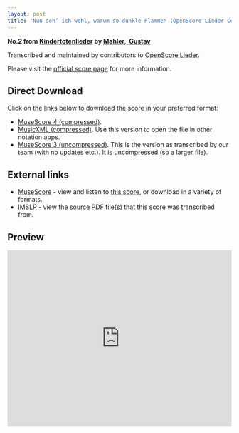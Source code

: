 ```yaml
---
layout: post
title: 'Nun seh’ ich wohl, warum so dunkle Flammen (OpenScore Lieder Corpus)'
---
```


__No.2 from [Kindertotenlieder](https://fourscoreandmore.org/openscore/lieder/Mahler,_Gustav/Kindertotenlieder/) by [Mahler,_Gustav](https://fourscoreandmore.org/openscore/lieder/Mahler,_Gustav)__

Transcribed and maintained by contributors to [OpenScore Lieder].

Please visit the [official score page] for more information.

[official score page]: https://musescore.com/openscore-lieder-corpus/scores/5051724
[OpenScore Lieder]: https://musescore.com/openscore-lieder-corpus

## Direct Download

Click on the links below to download the score in your preferred format:
- [MuseScore 4 (compressed)](https://fourscoreandmore.org/openscore/lieder/Mahler,_Gustav/Kindertotenlieder/2_Nun_seh%E2%80%99_ich_wohl,_warum_so_dunkle_Flammen.mscz).
- [MusicXML (compressed)](https://fourscoreandmore.org/openscore/lieder/Mahler,_Gustav/Kindertotenlieder/2_Nun_seh%E2%80%99_ich_wohl,_warum_so_dunkle_Flammen.mxl). Use this version to open the file in other notation apps.
- [MuseScore 3 (uncompressed)](https://raw.githubusercontent.com/OpenScore/Lieder/refs/heads/main/scores/Mahler,_Gustav/Kindertotenlieder/2_Nun_seh%E2%80%99_ich_wohl,_warum_so_dunkle_Flammen/lc5051724.mscx). This is the version as transcribed by our team (with no updates etc.). It is uncompressed (so a larger file).

## External links

- [MuseScore] - view and listen to [this score][MuseScore], or download in a variety of formats.
- [IMSLP] - view the [source PDF file(s)][IMSLP] that this score was transcribed from.

[MuseScore]: https://musescore.com/score/5051724
[IMSLP]: https://imslp.org/wiki/Special:ReverseLookup/37187

## Preview

<iframe width="100%" height="394" src="https://musescore.com/openscore-lieder-corpus/scores/5051724/embed" frameborder="0" allowfullscreen allow="autoplay; fullscreen"></iframe>
